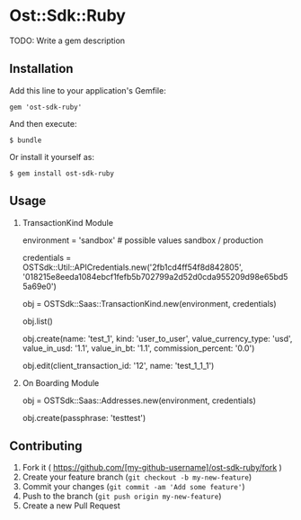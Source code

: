 # Ost::Sdk::Ruby

TODO: Write a gem description

## Installation

Add this line to your application's Gemfile:

    gem 'ost-sdk-ruby'

And then execute:

    $ bundle

Or install it yourself as:

    $ gem install ost-sdk-ruby

## Usage

1. TransactionKind Module 

    environment = 'sandbox' # possible values sandbox / production
    
    credentials = OSTSdk::Util::APICredentials.new('2fb1cd4ff54f8d842805', '018215e8eeda1084ebcf1fefb5b702799a2d52d0cda955209d98e65bd55a69e0')
    
    obj = OSTSdk::Saas::TransactionKind.new(environment, credentials)
    
    obj.list()
    
    obj.create(name: 'test_1', kind: 'user_to_user', value_currency_type: 'usd', value_in_usd: '1.1', value_in_bt: '1.1', commission_percent: '0.0')

    obj.edit(client_transaction_id: '12', name: 'test_1_1_1')
    
2. On Boarding Module

    obj = OSTSdk::Saas::Addresses.new(environment, credentials)

    obj.create(passphrase: 'testtest')
    
## Contributing

1. Fork it ( https://github.com/[my-github-username]/ost-sdk-ruby/fork )
2. Create your feature branch (`git checkout -b my-new-feature`)
3. Commit your changes (`git commit -am 'Add some feature'`)
4. Push to the branch (`git push origin my-new-feature`)
5. Create a new Pull Request
